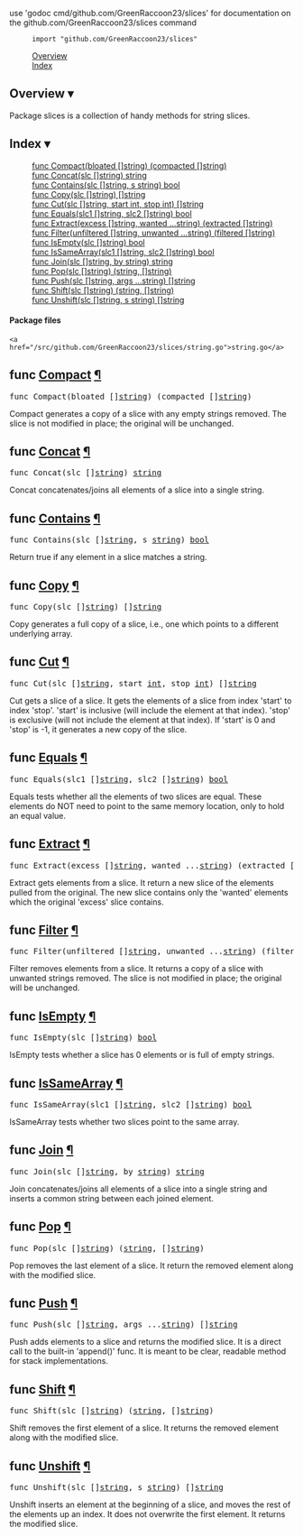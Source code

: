 use 'godoc cmd/github.com/GreenRaccoon23/slices' for documentation on the github.com/GreenRaccoon23/slices command 

<!--
Copyright 2009 The Go Authors. All rights reserved.
Use of this source code is governed by a BSD-style
license that can be found in the LICENSE file.
-->
<!--
Note: Static (i.e., not template-generated) href and id
attributes start with "pkg-" to make it impossible for
them to conflict with generated attributes (some of which
correspond to Go identifiers).
-->

<script type='text/javascript'>
document.ANALYSIS_DATA = ;
document.CALLGRAPH = ;
</script>



<div id="short-nav">
<dl>
<dd><code>import "github.com/GreenRaccoon23/slices"</code></dd>
</dl>
<dl>
<dd><a href="#pkg-overview" class="overviewLink">Overview</a></dd>
<dd><a href="#pkg-index" class="indexLink">Index</a></dd>


</dl>
</div>
<!-- The package's Name is printed as title by the top-level template -->
<div id="pkg-overview" class="toggleVisible">
<!-- <div class="collapsed">
	<h2 class="toggleButton" title="Click to show Overview section">Overview ▹</h2>
</div> -->
<div class="expanded">
	<h2 class="toggleButton" title="Click to hide Overview section">Overview ▾</h2>
	<p>
Package slices is a collection of handy methods for string slices.
</p>

</div>
</div>


<div id="pkg-index" class="toggleVisible">
<!-- <div class="collapsed">
    <h2 class="toggleButton" title="Click to show Index section">Index ▹</h2>
</div> -->
<div class="expanded">
    <h2 class="toggleButton" title="Click to hide Index section">Index ▾</h2>

<!-- Table of contents for API; must be named manual-nav to turn off auto nav. -->
<div id="manual-nav">
<dl>
	<dd><a href="#Compact">func Compact(bloated []string) (compacted []string)</a></dd>
	<dd><a href="#Concat">func Concat(slc []string) string</a></dd>
	<dd><a href="#Contains">func Contains(slc []string, s string) bool</a></dd>
	<dd><a href="#Copy">func Copy(slc []string) []string</a></dd>
	<dd><a href="#Cut">func Cut(slc []string, start int, stop int) []string</a></dd>
	<dd><a href="#Equals">func Equals(slc1 []string, slc2 []string) bool</a></dd>
	<dd><a href="#Extract">func Extract(excess []string, wanted ...string) (extracted []string)</a></dd>
	<dd><a href="#Filter">func Filter(unfiltered []string, unwanted ...string) (filtered []string)</a></dd>
	<dd><a href="#IsEmpty">func IsEmpty(slc []string) bool</a></dd>
	<dd><a href="#IsSameArray">func IsSameArray(slc1 []string, slc2 []string) bool</a></dd>
	<dd><a href="#Join">func Join(slc []string, by string) string</a></dd>
	<dd><a href="#Pop">func Pop(slc []string) (string, []string)</a></dd>
	<dd><a href="#Push">func Push(slc []string, args ...string) []string</a></dd>
	<dd><a href="#Shift">func Shift(slc []string) (string, []string)</a></dd>
	<dd><a href="#Unshift">func Unshift(slc []string, s string) []string</a></dd>
</dl>
</div><!-- #manual-nav -->




<h4>Package files</h4>
<p>
<span style="font-size:90%">

	<a href="/src/github.com/GreenRaccoon23/slices/string.go">string.go</a>

</span>
</p>

</div><!-- .expanded -->
</div><!-- #pkg-index -->

<div id="pkg-callgraph" class="toggle" style="display: none">
<div class="collapsed">
<h2 class="toggleButton" title="Click to show Internal Call Graph section">Internal call graph ▹</h2>
</div> <!-- .expanded -->
<div class="expanded">
<h2 class="toggleButton" title="Click to hide Internal Call Graph section">Internal call graph ▾</h2>
<p>
  In the call graph viewer below, each node
  is a function belonging to this package
  and its children are the functions it
  calls&mdash;perhaps dynamically.
</p>
<p>
  The root nodes are the entry points of the
  package: functions that may be called from
  outside the package.
  There may be non-exported or anonymous
  functions among them if they are called
  dynamically from another package.
</p>
<p>
  Click a node to visit that function's source code.
  From there you can visit its callers by
  clicking its declaring <code>func</code>
  token.
</p>
<p>
  Functions may be omitted if they were
  determined to be unreachable in the
  particular programs or tests that were
  analyzed.
</p>
<!-- Zero means show all package entry points. -->
<ul style="margin-left: 0.5in" id="callgraph-0" class="treeview"></ul>
</div>
</div> <!-- #pkg-callgraph -->




<h2 id="Compact">func <a href="/src/target/string.go?s=2725:2776#L110">Compact</a>
	<a class="permalink" href="#Compact">&#xb6;</a>
</h2>
<pre>func Compact(bloated []<a href="/pkg/builtin/#string">string</a>) (compacted []<a href="/pkg/builtin/#string">string</a>)</pre>
<p>
Compact generates a copy of a slice with any empty strings removed.
The slice is not modified in place; the original will be unchanged.
</p>


<h2 id="Concat">func <a href="/src/target/string.go?s=1214:1246#L46">Concat</a>
	<a class="permalink" href="#Concat">&#xb6;</a>
</h2>
<pre>func Concat(slc []<a href="/pkg/builtin/#string">string</a>) <a href="/pkg/builtin/#string">string</a></pre>
<p>
Concat concatenates/joins all elements of a slice into a single string.
</p>


<h2 id="Contains">func <a href="/src/target/string.go?s=161:203#L1">Contains</a>
	<a class="permalink" href="#Contains">&#xb6;</a>
</h2>
<pre>func Contains(slc []<a href="/pkg/builtin/#string">string</a>, s <a href="/pkg/builtin/#string">string</a>) <a href="/pkg/builtin/#bool">bool</a></pre>
<p>
Return true if any element in a slice matches a string.
</p>


<h2 id="Copy">func <a href="/src/target/string.go?s=2475:2507#L102">Copy</a>
	<a class="permalink" href="#Copy">&#xb6;</a>
</h2>
<pre>func Copy(slc []<a href="/pkg/builtin/#string">string</a>) []<a href="/pkg/builtin/#string">string</a></pre>
<p>
Copy generates a full copy of a slice,
i.e., one which points to a different underlying array.
</p>


<h2 id="Cut">func <a href="/src/target/string.go?s=2139:2191#L87">Cut</a>
	<a class="permalink" href="#Cut">&#xb6;</a>
</h2>
<pre>func Cut(slc []<a href="/pkg/builtin/#string">string</a>, start <a href="/pkg/builtin/#int">int</a>, stop <a href="/pkg/builtin/#int">int</a>) []<a href="/pkg/builtin/#string">string</a></pre>
<p>
Cut gets a slice of a slice.
It gets the elements of a slice from index &#39;start&#39; to index &#39;stop&#39;.
&#39;start&#39; is inclusive (will include the element at that index).
&#39;stop&#39; is exclusive (will not include the element at that index).
If &#39;start&#39; is 0 and &#39;stop&#39; is -1, it generates a new copy of the slice.
</p>


<h2 id="Equals">func <a href="/src/target/string.go?s=705:751#L22">Equals</a>
	<a class="permalink" href="#Equals">&#xb6;</a>
</h2>
<pre>func Equals(slc1 []<a href="/pkg/builtin/#string">string</a>, slc2 []<a href="/pkg/builtin/#string">string</a>) <a href="/pkg/builtin/#bool">bool</a></pre>
<p>
Equals tests whether all the elements of two slices are equal.
These elements do NOT need to point to the same memory location,
only to hold an equal value.
</p>


<h2 id="Extract">func <a href="/src/target/string.go?s=3599:3667#L143">Extract</a>
	<a class="permalink" href="#Extract">&#xb6;</a>
</h2>
<pre>func Extract(excess []<a href="/pkg/builtin/#string">string</a>, wanted ...<a href="/pkg/builtin/#string">string</a>) (extracted []<a href="/pkg/builtin/#string">string</a>)</pre>
<p>
Extract gets elements from a slice.
It return a new slice of the elements pulled from the original.
The new slice contains only the &#39;wanted&#39; elements
which the original &#39;excess&#39; slice contains.
</p>


<h2 id="Filter">func <a href="/src/target/string.go?s=3103:3175#L123">Filter</a>
	<a class="permalink" href="#Filter">&#xb6;</a>
</h2>
<pre>func Filter(unfiltered []<a href="/pkg/builtin/#string">string</a>, unwanted ...<a href="/pkg/builtin/#string">string</a>) (filtered []<a href="/pkg/builtin/#string">string</a>)</pre>
<p>
Filter removes elements from a slice.
It returns a copy of a slice with unwanted strings removed.
The slice is not modified in place; the original will be unchanged.
</p>


<h2 id="IsEmpty">func <a href="/src/target/string.go?s=395:426#L9">IsEmpty</a>
	<a class="permalink" href="#IsEmpty">&#xb6;</a>
</h2>
<pre>func IsEmpty(slc []<a href="/pkg/builtin/#string">string</a>) <a href="/pkg/builtin/#bool">bool</a></pre>
<p>
IsEmpty tests whether a slice has 0 elements
or is full of empty strings.
</p>


<h2 id="IsSameArray">func <a href="/src/target/string.go?s=1059:1110#L41">IsSameArray</a>
	<a class="permalink" href="#IsSameArray">&#xb6;</a>
</h2>
<pre>func IsSameArray(slc1 []<a href="/pkg/builtin/#string">string</a>, slc2 []<a href="/pkg/builtin/#string">string</a>) <a href="/pkg/builtin/#bool">bool</a></pre>
<p>
IsSameArray tests whether two slices point to the same array.
</p>


<h2 id="Join">func <a href="/src/target/string.go?s=1521:1562#L61">Join</a>
	<a class="permalink" href="#Join">&#xb6;</a>
</h2>
<pre>func Join(slc []<a href="/pkg/builtin/#string">string</a>, by <a href="/pkg/builtin/#string">string</a>) <a href="/pkg/builtin/#string">string</a></pre>
<p>
Join concatenates/joins all elements of a slice into a single string
and inserts a common string between each joined element.
</p>


<h2 id="Pop">func <a href="/src/target/string.go?s=4236:4277#L166">Pop</a>
	<a class="permalink" href="#Pop">&#xb6;</a>
</h2>
<pre>func Pop(slc []<a href="/pkg/builtin/#string">string</a>) (<a href="/pkg/builtin/#string">string</a>, []<a href="/pkg/builtin/#string">string</a>)</pre>
<p>
Pop removes the last element of a slice.
It return the removed element along with the modified slice.
</p>


<h2 id="Push">func <a href="/src/target/string.go?s=4045:4093#L160">Push</a>
	<a class="permalink" href="#Push">&#xb6;</a>
</h2>
<pre>func Push(slc []<a href="/pkg/builtin/#string">string</a>, args ...<a href="/pkg/builtin/#string">string</a>) []<a href="/pkg/builtin/#string">string</a></pre>
<p>
Push adds elements to a slice and returns the modified slice.
It is a direct call to the built-in &#39;append()&#39; func.
It is meant to be clear, readable method for stack implementations.
</p>


<h2 id="Shift">func <a href="/src/target/string.go?s=4755:4798#L186">Shift</a>
	<a class="permalink" href="#Shift">&#xb6;</a>
</h2>
<pre>func Shift(slc []<a href="/pkg/builtin/#string">string</a>) (<a href="/pkg/builtin/#string">string</a>, []<a href="/pkg/builtin/#string">string</a>)</pre>
<p>
Shift removes the first element of a slice.
It returns the removed element along with the modified slice.
</p>


<h2 id="Unshift">func <a href="/src/target/string.go?s=4556:4601#L180">Unshift</a>
	<a class="permalink" href="#Unshift">&#xb6;</a>
</h2>
<pre>func Unshift(slc []<a href="/pkg/builtin/#string">string</a>, s <a href="/pkg/builtin/#string">string</a>) []<a href="/pkg/builtin/#string">string</a></pre>
<p>
Unshift inserts an element at the beginning of a slice,
and moves the rest of the elements up an index.
It does not overwrite the first element.
It returns the modified slice.
</p>
